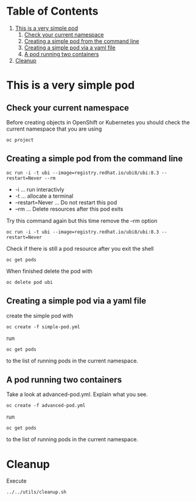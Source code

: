 
# Table of Contents

1.  [This is a very  simple pod](#orge0c0ebf)
    1.  [Check your current namespace](#orgbe1897a)
    2.  [Creating a simple pod from the command line](#org830274e)
    3.  [Creating a simple pod via a yaml file](#org17e911d)
    4.  [A pod running two containers](#orgf97c2bf)
2.  [Cleanup](#org998b772)


<a id="orge0c0ebf"></a>

# This is a very  simple pod


<a id="orgbe1897a"></a>

## Check your current namespace

Before creating objects in OpenShift or Kubernetes you should check
the current namespace that you are using

    oc project


<a id="org830274e"></a>

## Creating a simple pod from the command line

    oc run -i -t ubi --image=registry.redhat.io/ubi8/ubi:8.3 --restart=Never --rm

-   -i &#x2026; run interactivly
-   -t &#x2026; allocate a terminal
-   &#x2013;restart=Never &#x2026; Do not restart this pod
-   &#x2013;rm &#x2026; Delete resources after this pod exits

Try this command again but this time remove the <span class="underline">&#x2013;rm</span> option

    oc run -i -t ubi --image=registry.redhat.io/ubi8/ubi:8.3 --restart=Never

Check if there is still a pod resource after you exit the shell

    oc get pods

When finished delete the pod with

    oc delete pod ubi


<a id="org17e911d"></a>

## Creating a simple pod via a yaml file

create the simple pod with

    oc create -f simple-pod.yml

run

    oc get pods

to the list of running pods in the current namespace.


<a id="orgf97c2bf"></a>

## A pod running two containers

Take a look at advanced-pod.yml. Explain what you see.

    oc create -f advanced-pod.yml

run

    oc get pods

to the list of running pods in the current namespace.


<a id="org998b772"></a>

# Cleanup

Execute

    ../../utils/cleanup.sh
